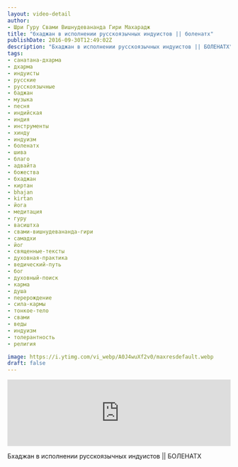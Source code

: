 ```yaml
---
layout: video-detail
author:
- Шри Гуру Свами Вишнудевананда Гири Махарадж
title: "бхаджан в исполнении русскоязычных индуистов || боленатх"
publishDate: 2016-09-30T12:49:02Z
description: "Бхаджан в исполнении русскоязычных индуистов || БОЛЕНАТХ"
tags: 
- санатана-дхарма
- дхарма
- индуисты
- русские
- русскоязычные
- баджан
- музыка
- песня
- индийская
- индия
- инструменты
- хинду
- индуизм
- боленатх
- шива
- благо
- адвайта
- божества
- бхаджан
- киртан
- bhajan
- kirtan
- йога
- медитация
- гуру
- васиштха
- свами-вишнудевананда-гири
- самадхи
- йог
- священные-тексты
- духовная-практика
- ведический-путь
- бог
- духовный-поиск
- карма
- душа
- перерождение
- сила-кармы
- тонкое-тело
- свами
- веды
- индуизм
- толерантность
- религия

image: https://i.ytimg.com/vi_webp/A0J4wuXf2v0/maxresdefault.webp
draft: false
---
```


<iframe width="100%" src="https://www.youtube.com/embed/A0J4wuXf2v0" frameborder="0" allowfullscreen=""></iframe> 

 Бхаджан в исполнении русскоязычных индуистов || БОЛЕНАТХ

  

 